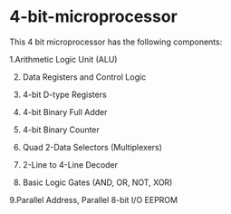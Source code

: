 # 4-bit-microprocessor
This 4 bit microprocessor has the following components:

1.Arithmetic Logic Unit (ALU)

2. Data Registers and Control Logic
 
3. 4-bit D-type Registers
 
4. 4-bit Binary Full Adder
 
5. 4-bit Binary Counter
 
6. Quad 2-Data Selectors (Multiplexers)

7. 2-Line to 4-Line Decoder
 
8. Basic Logic Gates (AND, OR, NOT, XOR)
 
9.Parallel Address, Parallel 8-bit I/O EEPROM
